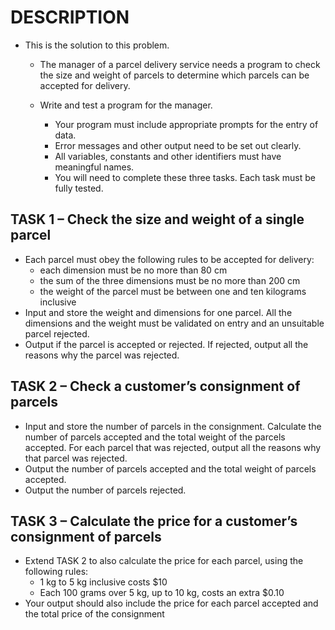 # DESCRIPTION
- This is the solution to this problem.
  - The manager of a parcel delivery service needs a program to check the size and weight of parcels to determine which parcels can be accepted for delivery.

  - Write and test a program for the manager.
    - Your program must include appropriate prompts for the entry of data. 
    - Error messages and other output need to be set out clearly. 
    - All variables, constants and other identifiers must have meaningful names. 
    - You will need to complete these three tasks. Each task must be fully tested.
      
## TASK 1 – Check the size and weight of a single parcel
  - Each parcel must obey the following rules to be accepted for delivery:
    - each dimension must be no more than 80 cm
    - the sum of the three dimensions must be no more than 200 cm
    - the weight of the parcel must be between one and ten kilograms inclusive
  - Input and store the weight and dimensions for one parcel. All the dimensions and the weight must be 
validated on entry and an unsuitable parcel rejected. 
  - Output if the parcel is accepted or rejected. If rejected, output all the reasons why the parcel was 
rejected.
## TASK 2 – Check a customer’s consignment of parcels
  - Input and store the number of parcels in the consignment. Calculate the number of parcels accepted  and the total weight of the parcels accepted. For each parcel that was rejected, output all the reasons why that parcel was rejected.
  - Output the number of parcels accepted and the total weight of parcels accepted. 
- Output the number of parcels rejected.
## TASK 3 – Calculate the price for a customer’s consignment of parcels
  - Extend TASK 2 to also calculate the price for each parcel, using the following rules:
    - 1 kg to 5 kg inclusive costs $10
    - Each 100 grams over 5 kg, up to 10 kg, costs an extra $0.10
  - Your output should also include the price for each parcel accepted and the total price of the consignment
